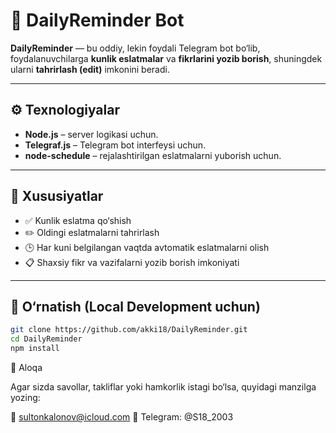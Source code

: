 # 📌 DailyReminder Bot

**DailyReminder** — bu oddiy, lekin foydali Telegram bot bo‘lib, foydalanuvchilarga **kunlik eslatmalar** va **fikrlarini yozib borish**, shuningdek ularni **tahrirlash (edit)** imkonini beradi.

---

## ⚙️ Texnologiyalar

- **Node.js** – server logikasi uchun.
- **Telegraf.js** – Telegram bot interfeysi uchun.
- **node-schedule** – rejalashtirilgan eslatmalarni yuborish uchun.

---

## 🧠 Xususiyatlar

- ✅ Kunlik eslatma qo‘shish
- ✏️ Oldingi eslatmalarni tahrirlash
- 🕒 Har kuni belgilangan vaqtda avtomatik eslatmalarni olish
- 📋 Shaxsiy fikr va vazifalarni yozib borish imkoniyati

---

## 🚀 O‘rnatish (Local Development uchun)

```bash
git clone https://github.com/akki18/DailyReminder.git
cd DailyReminder
npm install
```

📩 Aloqa

Agar sizda savollar, takliflar yoki hamkorlik istagi bo‘lsa, quyidagi manzilga yozing:

📧 sultonkalonov@icloud.com 📱 Telegram: @S18_2003
